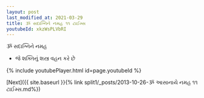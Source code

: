 ```yaml
---
layout: post
last_modified_at: 2021-03-29
title: ૐ સદાગ્નિને નમહ ૧૧ ટાઈમ્સ
youtubeId: xkzWsPLVbRI
---
```

 
 
 ૐ સદાગ્નિને નમહ  
 
 -  જે શક્તિનું શસ્ત્ર વહન કરે છે 
 
  
 
  
 
 
 
 
 
 


{% include youtubePlayer.html id=page.youtubeId %}
 
[Next]({{ site.baseurl }}{% link  split1/_posts/2013-10-26-ૐ આસાનાયે નમહ ૧૧ ટાઈમ્સ.md%})
 
